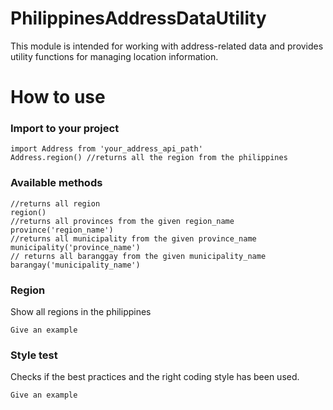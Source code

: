# PhilippinesAddressDataUtility
This module is intended for working with address-related data and provides utility functions for managing location information.

# How to use

### Import to your project

    import Address from 'your_address_api_path'
    Address.region() //returns all the region from the philippines


### Available methods
    //returns all region
    region()
    //returns all provinces from the given region_name
    province('region_name') 
    //returns all municipality from the given province_name 
    municipality('province_name')
    // returns all baranggay from the given municipality_name
    barangay('municipality_name')

### Region

Show all regions in the philippines

    Give an example

### Style test

Checks if the best practices and the right coding style has been used.

    Give an example
